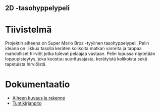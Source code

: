 ## 2D -tasohyppelypeli

# Tiivistelmä
Projektin aiheena on Super Mario Bros -tyylinen tasohyppelypeli.
Pelin ideana on liikkua tasolla keräten kolikoita matkan varrelta ja tappaa mahdolliset hirviöt jotka tulevat pelaajaa vastaan.
Pelin lopussa näytetään loppupisteytys, joka koostuu suoritusajasta, kerätyistä kolikoista sekä tapetuista hirviöistä.

# Dokumentaatio
* [Aiheen kuvaus ja rakenne](dokumentaatio/aiheenKuvausJaRakenne.md)
* [Tuntikirjanpito](dokumentaatio/tuntikirjanpito.md)